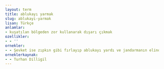 ```yaml
---
layout: term
title: ablukayı yarmak
slug: ablukayi-yarmak
lisan: Türkçe
anlamlar:
- kuşatılan bölgeden zor kullanarak dışarı çıkmak
ozellikler:
- - ''
ornekler:
- - Şevket ise zıpkın gibi fırlayıp ablukayı yardı ve jandarmanın elinden kurtularak hürriyeti seçti...
orneklerkaynak:
- - Turhan Dilligil
---
```

